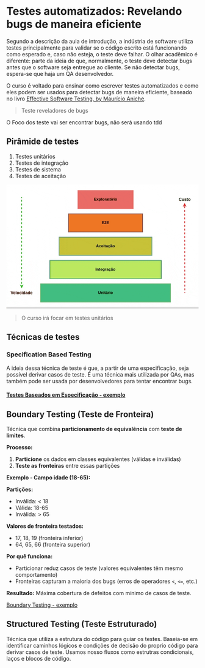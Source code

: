 # Testes automatizados: Revelando bugs de maneira eficiente

Segundo a descrição da aula de introdução, a indústria de software utiliza testes principalmente para validar se o código escrito está funcionando como esperado e, caso não esteja, o teste deve falhar. O olhar acadêmico é diferente: parte da ideia de que, normalmente, o teste deve detectar bugs antes que o software seja entregue ao cliente. Se não detectar bugs, espera-se que haja um QA desenvolvedor.

O curso é voltado para ensinar como escrever testes automatizados e como eles podem ser usados para detectar bugs de maneira eficiente, baseado no livro [Effective Software Testing, by Maurício Aniche](https://www.effective-software-testing.com/).

> Teste reveladores de bugs

O Foco dos teste vai ser encontrar bugs, não será usando tdd


## Pirâmide de testes

1. Testes unitários
2. Testes de integração
3. Testes de sistema
4. Testes de aceitação

![alt text](image-1.png)

> O curso irá focar em testes unitários

## Técnicas de testes

### Specification Based Testing

A ideia dessa técnica de teste é que, a partir de uma especificação, seja possível derivar casos de teste. É uma técnica mais utilizada por QAs, mas também pode ser usada por desenvolvedores para tentar encontrar bugs.

#### [Testes Baseados em Especificação - exemplo](specification_based_testes.md)




## Boundary Testing (Teste de Fronteira)

Técnica que combina **particionamento de equivalência** com **teste de limites**.

**Processo:**

1. **Particione** os dados em classes equivalentes (válidas e inválidas)
2. **Teste as fronteiras** entre essas partições

**Exemplo - Campo idade (18-65):**

**Partições:**

- Inválida: < 18
- Válida: 18-65
- Inválida: > 65

**Valores de fronteira testados:**

- 17, 18, 19 (fronteira inferior)
- 64, 65, 66 (fronteira superior)

**Por quê funciona:**

- Particionar reduz casos de teste (valores equivalentes têm mesmo comportamento)
- Fronteiras capturam a maioria dos bugs (erros de operadores `<`, `<=`, etc.)

**Resultado:** Máxima cobertura de defeitos com mínimo de casos de teste.

[Boundary Testing - exemplo](boundary_testing_exemplo.md)

## Structured Testing (Teste Estruturado)

Técnica que utiliza a estrutura do código para guiar os testes. Baseia-se em identificar caminhos lógicos e condições de decisão do proprio código para derivar casos de teste. Usamos nosso fluxos como estrutras condicionais, laços e blocos de código.


